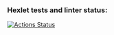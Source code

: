 ### Hexlet tests and linter status:
[![Actions Status](https://github.com/Herman2201/backend-project-6/workflows/hexlet-check/badge.svg)](https://github.com/Herman2201/backend-project-6/actions)